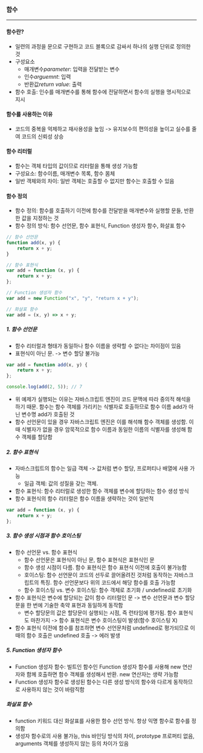 ### 함수

---

#### 함수란?

- 일련의 과정을 문으로 구현하고 코드 블록으로 감싸서 하나의 실행 단위로 정의한 것
- 구성요소
  - 매개변수*parameter*: 입력을 전달받는 변수
  - 인수*arguemnt*: 입력
  - 반환값*return value*: 출력
- 함수 호출: 인수를 매개변수를 통해 함수에 전달하면서 함수의 실행을 명시적으로 지시

#### 함수를 사용하는 이유

- 코드의 중복을 억제하고 재사용성을 높임 -> 유지보수의 편의성을 높이고 실수를 줄여 코드의 신뢰성 상승

#### 함수 리터럴

- 함수는 객체 타입의 값이므로 리터럴을 통해 생성 가능함
- 구성요소: 함수이름, 매개변수 목록, 함수 몸체
- 일반 객체와의 차이: 일반 객체는 호출할 수 없지만 함수는 호출할 수 있음

#### 함수 정의

- 함수 정의: 함수를 호출하기 이전에 함수를 전달받을 매개변수와 실행할 문들, 반환한 값을 지정하는 것
- 함수 정의 방식: 함수 선언문, 함수 표현식, Function 생성자 함수, 화살표 함수

```javascript
// 함수 선언문
function add(x, y) {
	return x + y;
}

// 함수 표현식
var add = function (x, y) {
	return x + y;
};

// Function 생성자 함수
var add = new Function("x", "y", "return x + y");

// 화살표 함수
var add = (x, y) => x + y;
```

##### 1. 함수 선언문

- 함수 리터럴과 형태가 동일하나 함수 이름을 생략할 수 없다는 차이점이 있음
- 표현식이 아닌 문. -> 변수 할당 불가능

```javascript
var add = function add(x, y) {
	return x + y;
};

console.log(add(2, 5)); // 7
```

- 위 예제가 실행되는 이유는 자바스크립트 엔진이 코드 문맥에 따라 중의적 해석을 하기 때문. 함수는 함수 객체를 가리키는 식별자로 호출하므로 함수 이름 add가 아닌 변수명 add가 호출된 것
- 함수 선언문이 있을 경우 자바스크립트 엔진은 이를 해석해 함수 객체를 생성함. 이때 식별자가 없을 경우 암묵적으로 함수 이름과 동일한 이름의 식별자를 생성해 함수 객체를 할당함

##### 2. 함수 표현식

- 자바스크립트의 함수는 일급 객체 -> 값처럼 변수 할당, 프로퍼티나 배열에 사용 가능
  - 일급 객체: 값의 성질을 갖는 객체.
- 함수 표현식: 함수 리터럴로 생성한 함수 객체를 변수에 할당하는 함수 생성 방식
- 함수 표현식의 함수 리터럴은 함수 이름을 생략하는 것이 일반적

```javascript
var add = function (x, y) {
	return x + y;
};
```

##### 3. 함수 생성 시점과 함수 호이스팅

- 함수 선언문 vs. 함수 표현식
  - 함수 선언문은 표현식이 아닌 문, 함수 표현식은 표현식인 문
  - 함수 생성 시점이 다름. 함수 표현식은 함수 표현식 이전에 호출이 불가능함
  - 호이스팅: 함수 선언문이 코드의 선두로 끌어올려진 것처럼 동작하는 자바스크립트의 특징. 함수 선언문보다 위의 코드에서 해당 함수를 호출 가능함
  - 함수 호이스팅 vs. 변수 호이스팅: 함수 객체로 초기화 / undefined로 초기화
- 함수 표현식은 변수에 할당되는 값이 함수 리터럴인 문 -> 변수 선언문과 변수 할당문을 한 번에 기술한 축약 표현과 동일하게 동작함
  - 변수 할당문의 값은 할당문이 실행되는 시점, 즉 런타임에 평가됨. 함수 표현식도 마찬가지 -> 함수 표현식은 변수 호이스팅이 발생(함수 호이스팅 X)
- 함수 표현식 이전에 함수를 참조하면 변수 선언문처럼 undefined로 평가되므로 이때의 함수 호출은 undefined 호출 -> 에러 발생

##### 5. Function 생성자 함수

- Function 생성자 함수: 빌트인 함수인 Function 생성자 함수를 사용해 new 연산자와 함께 호출하면 함수 객체를 생성해서 반환. new 연산자는 생략 가능함
- Function 생성자 함수로 생성된 함수는 다른 생성 방식의 함수와 다르게 동작하므로 사용하지 않는 것이 바람직함

##### 화살표 함수

- function 키워드 대신 화살표를 사용한 함수 선언 방식. 항상 익명 함수로 함수를 정의함
- 생성자 함수로의 사용 불가능, this 바인딩 방식의 차이, prototype 프로퍼티 없음, arguments 객체를 생성하지 않는 등의 차이가 있음
